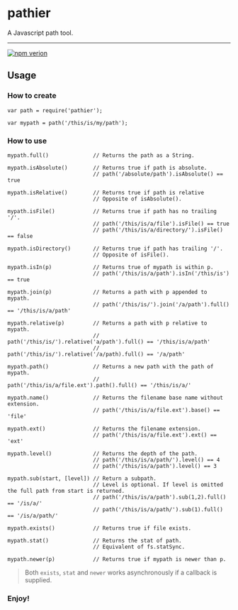# pathier

A Javascript path tool.

----
[![npm verion](https://badge.fury.io/js/pathier.svg)](https://www.npmjs.com/package/pathier)

## Usage

### How to create

    var path = require('pathier');
    
    var mypath = path('/this/is/my/path');
    
### How to use

    mypath.full()              // Returns the path as a String.
    
    mypath.isAbsolute()        // Returns true if path is absolute.
                               // path('/absolute/path').isAbsolute() == true
    
    mypath.isRelative()        // Returns true if path is relative
                               // Opposite of isAbsolute().
    
    mypath.isFile()            // Returns true if path has no trailing '/'.
                               // path('/this/is/a/file').isFile() == true
                               // path('/this/is/a/directory/').isFile() == false
    
    mypath.isDirectory()       // Returns true if path has trailing '/'.
                               // Opposite of isFile().
    
    mypath.isIn(p)             // Returns true of mypath is within p.
                               // path('/this/is/a/path').isIn('/this/is') == true
    
    mypath.join(p)             // Returns a path with p appended to mypath.
                               // path('/this/is/').join('/a/path').full() == '/this/is/a/path'
    
    mypath.relative(p)         // Returns a path with p relative to mypath.
                               // path('/this/is/').relative('a/path').full() == '/this/is/a/path'
                               // path('/this/is/').relative('/a/path).full() == '/a/path'
    
    mypath.path()              // Returns a new path with the path of mypath.
                               // path('/this/is/a/file.ext').path().full() == '/this/is/a/'
    
    mypath.name()              // Returns the filename base name without extension.
                               // path('/this/is/a/file.ext').base() == 'file'
    
    mypath.ext()               // Returns the filename extension.
                               // path('/this/is/a/file.ext').ext() == 'ext'
    
    mypath.level()             // Returns the depth of the path.
                               // path('/this/is/a/path/').level() == 4
                               // path('/this/is/a/path').level() == 3
    
    mypath.sub(start, [level]) // Return a subpath.
                               // Level is optional. If level is omitted the full path from start is returned.
                               // path('/this/is/a/path').sub(1,2).full() == '/is/a/'
                               // path('/this/is/a/path/').sub(1).full() == '/is/a/path/'
    
    mypath.exists()            // Returns true if file exists.
    
    mypath.stat()              // Returns the stat of path.
                               // Equivalent of fs.statSync.
    
    mypath.newer(p)            // Returns true if mypath is newer than p.
    
> Both `exists`, `stat` and `newer` works asynchronously if a callback is supplied.

### Enjoy!
